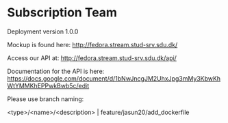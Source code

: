 # Subscription Team

Deployment version 1.0.0

Mockup is found here: http://fedora.stream.stud-srv.sdu.dk/

Access our API at: http://fedora.stream.stud-srv.sdu.dk/api/

Documentation for the API is here: https://docs.google.com/document/d/1bNwJncgJM2UhxJpg3mMy3KbwKhWtYMMKhEPPwkBwb5c/edit

Please use branch naming:

\<type>/\<name>/\<description> | feature/jasun20/add_dockerfile
